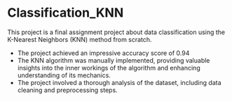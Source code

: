 # Classification_KNN
This project is a final assignment project about data classification using the K-Nearest Neighbors (KNN) method from scratch.
- The project achieved an impressive accuracy score of 0.94
- The KNN algorithm was manually implemented, providing valuable insights into the inner workings of the algorithm and enhancing understanding of its mechanics.
- The project involved a thorough analysis of the dataset, including data cleaning and preprocessing steps.

